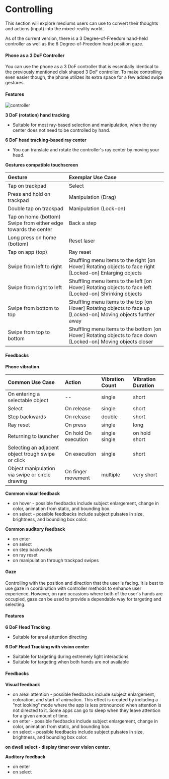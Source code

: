 # Controlling

This section will explore mediums users can use to convert their thoughts and actions (input) into the mixed-reality world.

As of the current version, there is a 3 Degree-of-Freedom hand-held controller as well as the 6 Degree-of-Freedom head position gaze. 

#### Phone as a 3 DoF Controller

You can use the phone as a 3 DoF controller that is essentially identical to the previously mentioned disk shaped 3 DoF controller. To make controlling even easier though, the phone utilizes its extra space for a few added swipe gestures.

#### **Features**

![controller](https://pub-8dffc52979c34362aa2dbe3a43f0792a.r2.dev/controller.png)

**3 DoF (rotation) hand tracking**

- Suitable for most ray-based selection and manipulation, when the ray center does not need to be controlled by hand.

**6 DoF head tracking-based ray center**

- You can translate and rotate the controller's ray center by moving your head.

**Gestures compatible touchscreen**



| Gesture                                                      | Exemplar Use Case                                            |
| :----------------------------------------------------------- | :----------------------------------------------------------- |
| Tap on trackpad                                              | Select                                                       |
| Press and hold on trackpad                                   | Manipulation (Drag)                                          |
| Double tap on trackpad                                       | Manipulation (Lock-on)                                       |
| Tap on home (bottom) Swipe from either edge towards the center | Back a step                                                  |
| Long press on home (bottom)                                  | Reset laser                                                  |
| Tap on app (top)                                             | Ray reset                                                    |
| Swipe from left to right                                     | Shuffling menu items to the right [on Hover] Rotating objects to face right [Locked-on] Enlarging objects |
| Swipe from right to left                                     | Shuffling menu items to the left [on Hover] Rotating objects to face left [Locked-on] Shrinking objects |
| Swipe from bottom to top                                     | Shuffling menu items to the top [on Hover] Rotating objects to face up [Locked-on] Moving objects further away |
| Swipe from top to bottom                                     | Shuffling menu items to the bottom [on Hover] Rotating objects to face down [Locked-on] Moving objects closer |

#### **Feedbacks**

**Phone vibration**

| Common Use Case                                    | Action               | Vibration Count | Vibration Duration |
| :------------------------------------------------- | :------------------- | :-------------- | :----------------- |
| On entering a selectable object                    | --                   | single          | short              |
| Select                                             | On release           | single          | short              |
| Step backwards                                     | On release           | double          | short              |
| Ray reset                                          | On press             | single          | long               |
| Returning to launcher                              | On hold On execution | single single   | on hold short      |
| Selecting an adjacent object trough swipe or click | On execution         | single          | short              |
| Object manipulation via swipe or circle drawing    | On finger movement   | multiple        | very short         |

**Common visual feedback**

- on hover - possible feedbacks include subject enlargement, change in color, animation from static, and bounding box.
- on select - possible feedbacks include subject pulsates in size, brightness, and bounding box color.

**Common auditory feedback**

- on enter
- on select
- on step backwards
- on ray reset
- on manipulation through trackpad swipes

#### Gaze

Controlling with the position and direction that the user is facing. It is best to use gaze in coordination with controller methods to enhance user experience. However, on rare occasions where both of the user's hands are occupied, gaze can be used to provide a dependable way for targeting and selecting.

#### **Features**

**6 DoF Head Tracking**

- Suitable for areal attention directing

**6 DoF Head Tracking with vision center**

- Suitable for targeting during extremely light interactions
- Suitable for targeting when both hands are not available

#### **Feedbacks**

**Visual feedback**

- on areal attention - possible feedbacks include subject enlargement, coloration, and start of animation. This effect is created by including a "not looking" mode where the app is less pronounced when attention is not directed to it. Some apps can go to sleep when they leave attention for a given amount of time.
- on enter - possible feedbacks include subject enlargement, change in color, animation from static, and bounding box.
- on select - possible feedbacks include subject pulsates in size, brightness, and bounding box color.

**on dwell select - display timer over vision center.**

**Auditory feedback**

- on enter
- on select
